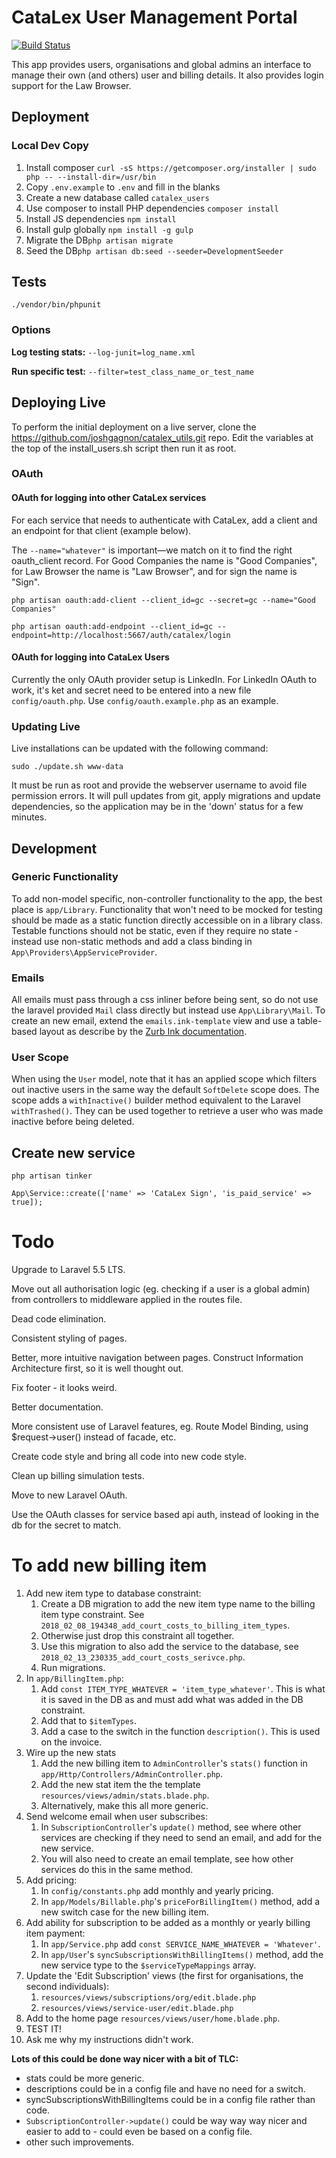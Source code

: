 # CataLex User Management Portal

[![Build Status](https://travis-ci.org/joshgagnon/catalex_users.svg?branch=master)](https://travis-ci.org/joshgagnon/catalex_users)

This app provides users, organisations and global admins an interface to manage their own (and others) user and billing details. It also provides login support for the Law Browser.

## Deployment

### Local Dev Copy

1. Install composer `curl -sS https://getcomposer.org/installer | sudo php -- --install-dir=/usr/bin`
1. Copy `.env.example` to `.env` and fill in the blanks
1. Create a new database called `catalex_users`
1. Use composer to install PHP dependencies `composer install`
1. Install JS dependencies `npm install`
1. Install gulp globally `npm install -g gulp`
1. Migrate the DB`php artisan migrate`
1. Seed the DB`php artisan db:seed --seeder=DevelopmentSeeder`


## Tests

`./vendor/bin/phpunit`

### Options

**Log testing stats:** `--log-junit=log_name.xml`

**Run specific test:** `--filter=test_class_name_or_test_name`

## Deploying Live

To perform the initial deployment on a live server, clone the https://github.com/joshgagnon/catalex_utils.git repo. Edit the variables at the top of the install\_users.sh script then run it as root.

### OAuth

#### OAuth for logging into other CataLex services

For each service that needs to authenticate with CataLex, add a client and an endpoint for that client (example below).

The `--name="whatever"` is important—we match on it to find the right oauth_client record. For Good Companies the name is "Good Companies", for Law Browser the name is "Law Browser", and for sign the name is "Sign".

`php artisan oauth:add-client --client_id=gc --secret=gc --name="Good Companies"`

`php artisan oauth:add-endpoint --client_id=gc --endpoint=http://localhost:5667/auth/catalex/login`

#### OAuth for logging into CataLex Users

Currently the only OAuth provider setup is LinkedIn. For LinkedIn OAuth to work, it's ket and secret need to be entered into a new file `config/oauth.php`. Use `config/oauth.example.php` as an example.

### Updating Live

Live installations can be updated with the following command:

    sudo ./update.sh www-data

It must be run as root and provide the webserver username to avoid file permission errors. It will pull updates from git, apply migrations and update dependencies, so the application may be in the 'down' status for a few minutes.

## Development

### Generic Functionality

To add non-model specific, non-controller functionality to the app, the best place is `app/Library`. Functionality that won't need to be mocked for testing should be made as a static function directly accessible on in a library class. Testable functions should not be static, even if they require no state - instead use non-static methods and add a class binding in `App\Providers\AppServiceProvider`.

### Emails

All emails must pass through a css inliner before being sent, so do not use the laravel provided `Mail` class directly but instead use `App\Library\Mail`. To create an new email, extend the `emails.ink-template` view and use a table-based layout as describe by the [Zurb Ink documentation](http://zurb.com/ink/docs.php).

### User Scope

When using the `User` model, note that it has an applied scope which filters out inactive users in the same way the default `SoftDelete` scope does. The scope adds a `withInactive()` builder method equivalent to the Laravel `withTrashed()`. They can be used together to retrieve a user who was made inactive before being deleted.


## Create new service

`php artisan tinker`

`App\Service::create(['name' => 'CataLex Sign', 'is_paid_service' => true]);`

# Todo

Upgrade to Laravel 5.5 LTS.

Move out all authorisation logic (eg. checking if a user is a global admin) from controllers to middleware applied in the routes file.

Dead code elimination.

Consistent styling of pages.

Better, more intuitive navigation between pages. Construct Information Architecture first, so it is well thought out.

Fix footer - it looks weird.

Better documentation.

More consistent use of Laravel features, eg. Route Model Binding, using $request->user() instead of facade, etc.

Create code style and bring all code into new code style.

Clean up billing simulation tests.

Move to new Laravel OAuth.

Use the OAuth classes for service based api auth, instead of looking in the db for the secret to match.

# To add new billing item

1. Add new item type to database constraint:
    1. Create a DB migration to add the new item type name to the billing item type constraint. See `2018_02_08_194348_add_court_costs_to_billing_item_types`.
    1. Otherwise just drop this constraint all together.
    1. Use this migration to also add the service to the database, see `2018_02_13_230335_add_court_costs_serivce.php`.
    1. Run migrations.
1. In `app/BillingItem.php`:
    1. Add `const ITEM_TYPE_WHATEVER = 'item_type_whatever'`. This is what it is saved in the DB as and must add what was added in the DB constraint.
    1. Add that to `$itemTypes`.
    1. Add a case to the switch in the function `description()`. This is used on the invoice.
1. Wire up the new stats
    1. Add the new billing item to `AdminController`'s `stats()` function in `app/Http/Controllers/AdminController.php`.
    1. Add the new stat item the the template `resources/views/admin/stats.blade.php`.
    1. Alternatively, make this all more generic.
1. Send welcome email when user subscribes:
    1. In `SubscriptionController`'s `update()` method, see where other services are checking if they need to send an email, and add for the new service.
    1. You will also need to create an email template, see how other services do this in the same method.
1. Add pricing:
    1. In `config/constants.php` add monthly and yearly pricing.
    1. In `app/Models/Billable.php`'s `priceForBillingItem()` method, add a new switch case for the new billing item.
1. Add ability for subscription to be added as a monthly or yearly billing item payment:
    1. In `app/Service.php` add `const SERVICE_NAME_WHATEVER = 'Whatever'`.
    1. In `app/User`'s `syncSubscriptionsWithBillingItems()` method, add the new service type to the `$serviceTypeMappings` array.
1. Update the 'Edit Subscription' views (the first for organisations, the second individuals):
    1. `resources/views/subscriptions/org/edit.blade.php`
    1. `resources/views/service-user/edit.blade.php`
1. Add to the home page `resources/views/user/home.blade.php`.
1. TEST IT!
1. Ask me why my instructions didn't work.

**Lots of this could be done way nicer with a bit of TLC:**

* stats could be more generic.
* descriptions could be in a config file and have no need for a switch.
* syncSubscriptionsWithBillingItems could be in a config file rather than code.
* `SubscriptionController->update()` could be way way way nicer and easier to add to - could even be based on a config file.
* other such improvements.

